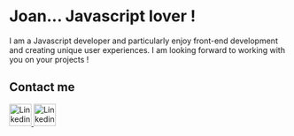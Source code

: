 # Joan... Javascript lover !

I am a Javascript developer and particularly enjoy front-end development and creating unique user experiences.
I am looking forward to working with you on your projects !

## Contact me

<a href="https://www.linkedin.com/in/joan-vandenbulcke/" target="_blank">
  <img src="https://cdn-icons-png.flaticon.com/512/3938/3938061.png" alt="Linkedin" style="width: 40px;">
</a>

<a href="https://www.linkedin.com/in/joan-vandenbulcke/" target="_blank">
  <img src="https://cdn-icons-png.flaticon.com/512/174/174857.png" alt="Linkedin" style="width: 40px;">
</a>

<!--
**joan-vandenbulcke/joan-vandenbulcke** is a ✨ _special_ ✨ repository because its `README.md` (this file) appears on your GitHub profile.

Here are some ideas to get you started:

- 🔭 I’m currently working on ...
- 🌱 I’m currently learning ...
- 👯 I’m looking to collaborate on ...
- 🤔 I’m looking for help with ...
- 💬 Ask me about ...
- 📫 How to reach me: ...
- 😄 Pronouns: ...
- ⚡ Fun fact: ...
-->
